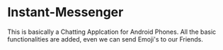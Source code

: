 # Instant-Messenger

This is basically a Chatting Applcation for Android Phones.
All the basic functionalities are added, even we can send Emoji's to our Friends.
